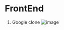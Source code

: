 # FrontEnd

1. Google clone
   ![image](https://github.com/official-Cherry/FrontEnd/assets/102645206/0408c7a1-63c5-4e9a-a36a-39e2d8477402)
